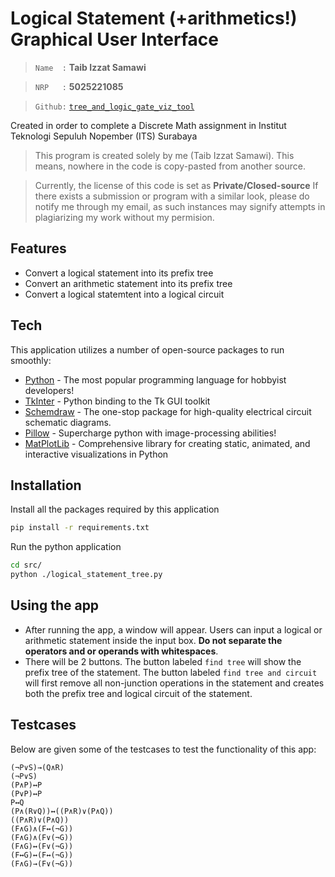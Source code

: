 # Logical Statement (+arithmetics!) Graphical User Interface

>`Name  :` **Taib Izzat Samawi**

>`NRP   :` **5025221085**

>`Github:` [`tree_and_logic_gate_viz_tool`](https://github.com/superpositional/hyperfractionals)

Created in order to complete a Discrete Math assignment in Institut Teknologi Sepuluh Nopember (ITS) Surabaya

> This program is created solely by me (Taib Izzat Samawi).
> This means, nowhere in the code is copy-pasted from another source.

> Currently, the license of this code is set as **Private/Closed-source**
> If there exists a submission or program with a similar look,
> please do notify me through my email, as such instances
> may signify attempts in plagiarizing my work without my permision.

## Features
- Convert a logical statement into its prefix tree
- Convert an arithmetic statement into its prefix tree
- Convert a logical statemtent into a logical circuit

## Tech

This application utilizes a number of open-source packages to run smoothly:
- [Python] - The most popular programming language for hobbyist developers!
- [TkInter] - Python binding to the Tk GUI toolkit
- [Schemdraw] - The one-stop package for high-quality electrical circuit schematic diagrams.
- [Pillow] - Supercharge python with image-processing abilities!
- [MatPlotLib] - Comprehensive library for creating static, animated, and interactive visualizations in Python

## Installation
Install all the packages required by this application
```sh
pip install -r requirements.txt
```

Run the python application
```sh
cd src/
python ./logical_statement_tree.py
```

## Using the app
- After running the app, a window will appear. Users can input a logical or arithmetic statement inside the input box. **Do not separate the operators and or operands with whitespaces**.
- There will be 2 buttons. The button labeled `find tree` will show the prefix tree of the statement. The button labeled `find tree and circuit` will first remove all non-junction operations in the statement and creates both the prefix tree and logical circuit of the statement.

## Testcases
Below are given some of the testcases to test the functionality of this app:
```
(¬P∨S)→(Q∧R)
(¬P∨S)
(P∧P)↔P
(P∨P)↔P
P↔Q
(P∧(R∨Q))↔((P∧R)∨(P∧Q))
((P∧R)∨(P∧Q))
(F∧G)∧(F↔(¬G))
(F∧G)∧(F∨(¬G))
(F∧G)↔(F∨(¬G))
(F↔G)↔(F↔(¬G))
(F∧G)→(F∨(¬G))
```
[//]: # 
   [Python]: <https://www.python.org/>
   [TkInter]: <https://wiki.python.org/moin/TkInter>
   [Schemdraw]: <https://schemdraw.readthedocs.io/en/stable/>
   [Pillow]: <https://pypi.org/project/Pillow/>
   [MatPlotLib]: <https://matplotlib.org/>
